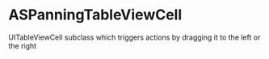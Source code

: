 ASPanningTableViewCell
======================

UITableViewCell subclass which triggers actions by dragging it to the left or the right